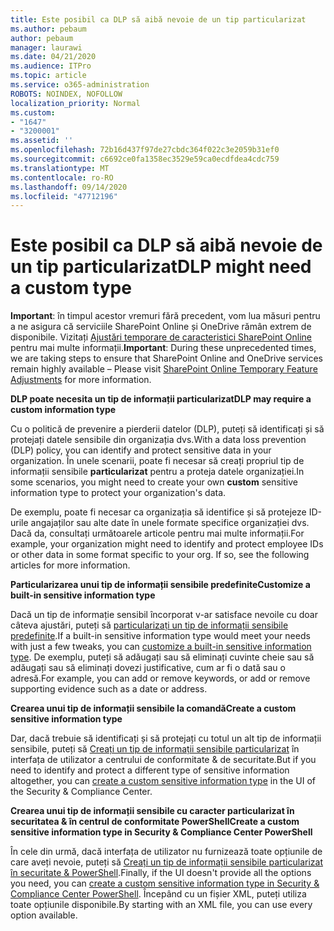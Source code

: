 ```yaml
---
title: Este posibil ca DLP să aibă nevoie de un tip particularizat
ms.author: pebaum
author: pebaum
manager: laurawi
ms.date: 04/21/2020
ms.audience: ITPro
ms.topic: article
ms.service: o365-administration
ROBOTS: NOINDEX, NOFOLLOW
localization_priority: Normal
ms.custom:
- "1647"
- "3200001"
ms.assetid: ''
ms.openlocfilehash: 72b16d437f97de27cbdc364f022c3e2059b31ef0
ms.sourcegitcommit: c6692ce0fa1358ec3529e59ca0ecdfdea4cdc759
ms.translationtype: MT
ms.contentlocale: ro-RO
ms.lasthandoff: 09/14/2020
ms.locfileid: "47712196"
---
```

# <a name="dlp-might-need-a-custom-type"></a><span data-ttu-id="83d80-102">Este posibil ca DLP să aibă nevoie de un tip particularizat</span><span class="sxs-lookup"><span data-stu-id="83d80-102">DLP might need a custom type</span></span>

<span data-ttu-id="83d80-103">**Important**: în timpul acestor vremuri fără precedent, vom lua măsuri pentru a ne asigura că serviciile SharePoint Online și OneDrive rămân extrem de disponibile. Vizitați [Ajustări temporare de caracteristici SharePoint Online](https://aka.ms/ODSPAdjustments) pentru mai multe informații.</span><span class="sxs-lookup"><span data-stu-id="83d80-103">**Important**: During these unprecedented times, we are taking steps to ensure that SharePoint Online and OneDrive services remain highly available – Please visit [SharePoint Online Temporary Feature Adjustments](https://aka.ms/ODSPAdjustments) for more information.</span></span>

<span data-ttu-id="83d80-104">**DLP poate necesita un tip de informații particularizat**</span><span class="sxs-lookup"><span data-stu-id="83d80-104">**DLP may require a custom information type**</span></span>

<span data-ttu-id="83d80-105">Cu o politică de prevenire a pierderii datelor (DLP), puteți să identificați și să protejați datele sensibile din organizația dvs.</span><span class="sxs-lookup"><span data-stu-id="83d80-105">With a data loss prevention (DLP) policy, you can identify and protect sensitive data in your organization.</span></span> <span data-ttu-id="83d80-106">În unele scenarii, poate fi necesar să creați propriul tip de informații sensibile **particularizat** pentru a proteja datele organizației.</span><span class="sxs-lookup"><span data-stu-id="83d80-106">In some scenarios, you might need to create your own **custom** sensitive information type to protect your organization's data.</span></span>

<span data-ttu-id="83d80-107">De exemplu, poate fi necesar ca organizația să identifice și să protejeze ID-urile angajaților sau alte date în unele formate specifice organizației dvs. Dacă da, consultați următoarele articole pentru mai multe informații.</span><span class="sxs-lookup"><span data-stu-id="83d80-107">For example, your organization might need to identify and protect employee IDs or other data in some format specific to your org. If so, see the following articles for more information.</span></span>
  
 <span data-ttu-id="83d80-108">**Particularizarea unui tip de informații sensibile predefinite**</span><span class="sxs-lookup"><span data-stu-id="83d80-108">**Customize a built-in sensitive information type**</span></span>
  
<span data-ttu-id="83d80-109">Dacă un tip de informație sensibil încorporat v-ar satisface nevoile cu doar câteva ajustări, puteți să [particularizați un tip de informații sensibile predefinite](https://docs.microsoft.com/microsoft-365/compliance/customize-a-built-in-sensitive-information-type).</span><span class="sxs-lookup"><span data-stu-id="83d80-109">If a built-in sensitive information type would meet your needs with just a few tweaks, you can [customize a built-in sensitive information type](https://docs.microsoft.com/microsoft-365/compliance/customize-a-built-in-sensitive-information-type).</span></span> <span data-ttu-id="83d80-110">De exemplu, puteți să adăugați sau să eliminați cuvinte cheie sau să adăugați sau să eliminați dovezi justificative, cum ar fi o dată sau o adresă.</span><span class="sxs-lookup"><span data-stu-id="83d80-110">For example, you can add or remove keywords, or add or remove supporting evidence such as a date or address.</span></span>
  
 <span data-ttu-id="83d80-111">**Crearea unui tip de informații sensibile la comandă**</span><span class="sxs-lookup"><span data-stu-id="83d80-111">**Create a custom sensitive information type**</span></span>
  
<span data-ttu-id="83d80-112">Dar, dacă trebuie să identificați și să protejați cu totul un alt tip de informații sensibile, puteți să [Creați un tip de informații sensibile particularizat](https://docs.microsoft.com/microsoft-365/compliance/create-a-custom-sensitive-information-type) în interfața de utilizator a centrului de conformitate & de securitate.</span><span class="sxs-lookup"><span data-stu-id="83d80-112">But if you need to identify and protect a different type of sensitive information altogether, you can [create a custom sensitive information type](https://docs.microsoft.com/microsoft-365/compliance/create-a-custom-sensitive-information-type) in the UI of the Security & Compliance Center.</span></span>
  
<span data-ttu-id="83d80-113">**Crearea unui tip de informații sensibile cu caracter particularizat în securitatea & în centrul de conformitate PowerShell**</span><span class="sxs-lookup"><span data-stu-id="83d80-113">**Create a custom sensitive information type in Security & Compliance Center PowerShell**</span></span>

<span data-ttu-id="83d80-114">În cele din urmă, dacă interfața de utilizator nu furnizează toate opțiunile de care aveți nevoie, puteți să [Creați un tip de informații sensibile particularizat în securitate & PowerShell](https://docs.microsoft.com/microsoft-365/compliance/create-a-custom-sensitive-information-type-in-scc-powershell).</span><span class="sxs-lookup"><span data-stu-id="83d80-114">Finally, if the UI doesn't provide all the options you need, you can [create a custom sensitive information type in Security & Compliance Center PowerShell](https://docs.microsoft.com/microsoft-365/compliance/create-a-custom-sensitive-information-type-in-scc-powershell).</span></span> <span data-ttu-id="83d80-115">Începând cu un fișier XML, puteți utiliza toate opțiunile disponibile.</span><span class="sxs-lookup"><span data-stu-id="83d80-115">By starting with an XML file, you can use every option available.</span></span>
